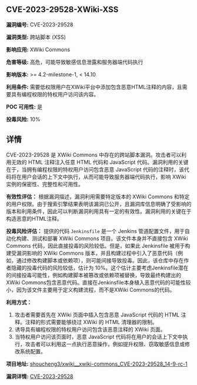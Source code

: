 ## CVE-2023-29528-XWiki-XSS

**漏洞编号:** CVE-2023-29528

**漏洞类型:** 跨站脚本 (XSS)

**影响应用:** XWiki Commons

**危害等级:** 高危，可能导致敏感信息泄露和服务器端代码执行

**影响版本:** >= 4.2-milestone-1, < 14.10

**利用条件:** 需要低权限用户在XWiki平台中添加包含恶意HTML注释的内容，且需要具有编程权限的特权用户访问该内容。

**POC 可用性:** 是

**投毒风险:** 10%

## 详情

CVE-2023-29528 是 XWiki Commons 中存在的跨站脚本漏洞。攻击者可以利用无效的 HTML 注释注入任意 HTML 代码和 JavaScript 代码。漏洞利用的关键在于，当拥有编程权限的特权用户访问包含恶意 JavaScript 代码的注释时，该代码将在用户会话的上下文中执行，从而可能导致服务器端代码执行，影响 XWiki 实例的保密性、完整性和可用性。

**有效性评估：**
根据漏洞描述，漏洞利用需要特定版本的 XWiki Commons 和特定的用户权限。由于搜索引擎结果表明该漏洞已公开，且漏洞库信息明确了受影响的版本和利用条件，因此可以判断漏洞利用具有一定的有效性。漏洞利用的关键在于构造恶意的HTML注释。

**投毒风险评估：**
提供的代码 `Jenkinsfile` 是一个 Jenkins 管道配置文件，用于自动化构建、测试和部署 XWiki Commons 项目。该文件本身并不直接包含 XWiki Commons 代码，因此直接投毒的风险较低。但是，如果此 Jenkinsfile 被用于构建受漏洞影响的 XWiki Commons 版本，并且构建过程中引入了恶意代码（例如，通过修改构建脚本或依赖项），则可能间接导致投毒。因此，该仓库中存在作者隐藏的投毒代码的风险较低，估计为 10%。这个估计主要考虑Jenkinsfile潜在的间接投毒可能性，例如构建脚本被篡改或依赖项被替换，导致最终构建出的XWiki Commons包含恶意代码。直接在Jenkinsfile本身植入恶意代码的可能性较小，因为该文件主要用于定义构建流程，而不是XWiki Commons的代码。

**利用方式：**
1.  攻击者需要首先在 XWiki 页面中插入包含恶意 JavaScript 代码的 HTML 注释。注释的形式需要能够绕过 XWiki 的 HTML 清理器的限制。
2.  诱导具有编程权限的特权用户访问包含该恶意注释的 XWiki 页面。
3.  当特权用户访问该页面时，恶意 JavaScript 代码将在用户的会话上下文中执行，攻击者可以利用这一点执行恶意操作，例如提升权限、窃取敏感信息或修改系统配置。

**项目地址:** [shoucheng3/xwiki__xwiki-commons_CVE-2023-29528_14-9-rc-1](https://github.com/shoucheng3/xwiki__xwiki-commons_CVE-2023-29528_14-9-rc-1)

**漏洞详情:** [CVE-2023-29528](https://nvd.nist.gov/vuln/detail/CVE-2023-29528)